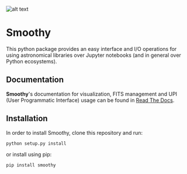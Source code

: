 ![alt text](https://chivo.cl/media/service-images/2017-12-28_09.45.07.jpg)

Smoothy
=======

This python package provides an easy interface and I/O operations for using astronomical libraries over Jupyter notebooks (and in general over Python ecosystems).

Documentation
-------------

**Smoothy**'s documentation for visualization, FITS management and UPI (User Programmatic Interface) usage can be found in [Read The Docs](http://smoothy.readthedocs.io/).


Installation
------------

In order to install Smoothy, clone this repository and run:

``
python setup.py install
``

or install using pip:

``
pip install smoothy
``
